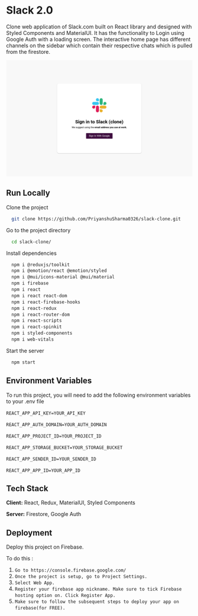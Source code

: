 
# Slack 2.0

Clone web application of Slack.com built on React library and designed with Styled Components and MaterialUI. It has the functionality to Login using Google Auth with a loading screen. The interactive home page has different channels on the sidebar which contain their respective chats which is pulled from the firestore.

![Site preview](./public/media/desktop-design.png)


## Run Locally

Clone the project

```bash
  git clone https://github.com/PriyanshuSharma0326/slack-clone.git
```

Go to the project directory

```bash
  cd slack-clone/
```

Install dependencies

```bash
  npm i @reduxjs/toolkit
  npm i @emotion/react @emotion/styled
  npm i @mui/icons-material @mui/material
  npm i firebase
  npm i react
  npm i react react-dom
  npm i react-firebase-hooks
  npm i react-redux
  npm i react-router-dom
  npm i react-scripts
  npm i react-spinkit
  npm i styled-components
  npm i web-vitals
```

Start the server

```bash
  npm start
```
## Environment Variables

To run this project, you will need to add the following environment variables to your .env file

`REACT_APP_API_KEY=YOUR_API_KEY`

`REACT_APP_AUTH_DOMAIN=YOUR_AUTH_DOMAIN`

`REACT_APP_PROJECT_ID=YOUR_PROJECT_ID`

`REACT_APP_STORAGE_BUCKET=YOUR_STORAGE_BUCKET`

`REACT_APP_SENDER_ID=YOUR_SENDER_ID`

`REACT_APP_APP_ID=YOUR_APP_ID`


## Tech Stack

**Client:** React, Redux, MaterialUI, Styled Components

**Server:** Firestore, Google Auth


## Deployment

Deploy this project on Firebase.

To do this :

1. `Go to https://console.firebase.google.com/`
2. `Once the project is setup, go to Project Settings.`
3. `Select Web App.`
4. `Register your firebase app nickname. Make sure to tick Firebase hosting option on. Click Register App.`
5. `Make sure to follow the subsequent steps to deploy your app on firebase(for FREE).`
